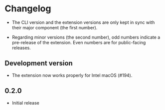 # Changelog

- The CLI version and the extension versions are only kept in sync with their major component (the first number).

- Regarding minor versions (the second number), odd numbers indicate a pre-release of the extension. Even numbers are for public-facing releases.

## Development version

- The extension now works properly for Intel macOS (#194).

## 0.2.0

- Initial release
